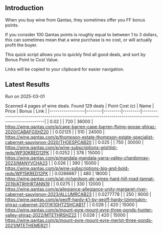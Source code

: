 ## Introduction

When you buy wine from Qantas, they sometimes offer you FF bonus points. 

If you consider 100 Qantas points is roughly equal to between 1 to 3 dollars, this can sometimes mean that a wine purchase is no cost, or will actually profit the buyer.

This quick script allows you to quickly find all good deals, and sort by Bonus Point to Cost Value.

Links will be copied to your clipboard for easier navigation.

## Latest Results

Run on 2025-03-01

Scanned 4 pages of wine deals.
Found 129 deals
|   Point Cost (c) | Name   |   Price |   Bonus | Link                                                                                                     |
|------------------|--------|---------|---------|----------------------------------------------------------------------------------------------------------|
|        0.02      |        |     720 |   36000 | https://wine.qantas.com/p/cape-barren-cape-barren-flying-goose-shiraz-2020/CABAFGSHZ20                   |
|        0.02125   |        |     510 |   24000 | https://wine.qantas.com/p/thompson-estate-thompson-estate-specialist-cabernet-sauvignon-2020/THOESPCAB20 |
|        0.025     |        |     750 |   30000 | https://wine.qantas.com/p/wine-subscriptions-wishlist-reds/WP30KRED12PK                                  |
|        0.0252    |        |     378 |   15000 | https://wine.qantas.com/p/mandala-mandala-yarra-valley-chardonnay-2023/MANYVCHA23                        |
|        0.026     |        |     390 |   15000 | https://wine.qantas.com/p/wine-subscriptions-big-and-bold-reds/WP15KRED12PK                              |
|        0.0266667 |        |     480 |   18000 | https://wine.qantas.com/p/at-richardson-atr-wines-hard-hill-road-tannat-2019/ATRHHRTANN19                |
|        0.0275    |        |     330 |   12000 | https://wine.qantas.com/p/allegiance-allegiance-unity-margaret-river-cabernet-sauvignon-2023/ALLUMRCAB23 |
|        0.0277778 |        |     250 |    9000 | https://wine.qantas.com/p/geoff-hardy-k1-by-geoff-hardy-tzimmukin-shiraz-cabernet-2017/K1GHTZSHCAB17     |
|        0.028     |        |     420 |   15000 | https://wine.qantas.com/p/mount-eyre-mount-eyre-three-ponds-hunter-valley-shiraz-2022/MTETHRSHZ22        |
|        0.028     |        |     420 |   15000 | https://wine.qantas.com/p/mount-eyre-mount-eyre-merlot-three-ponds-2021/MTETHEMER21                      |

